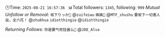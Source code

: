 🕒Time: `2025-08-21 16:57:36 `
📊Total followers: `1345`, following: `999`
*Mutual Unfollow or Removal:*
`坂下りっか🍬` @`zuifeiwu`
`姝姝🎀` @`MTF_shushu`
`要坂下一切害人虫，全六花！` @`zhu6hua`
`idiotthingie` @`idiotthingie`

*Returning Follows:*
`你是要气死铨酱么🍥` @`JDE_Alva`
